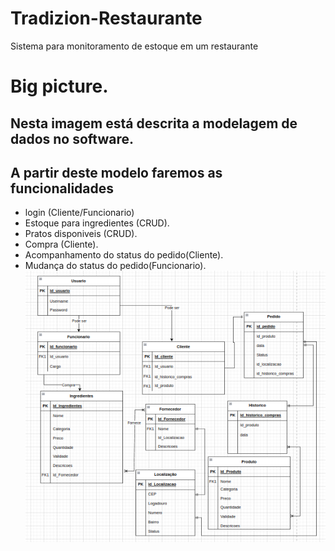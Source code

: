 # Tradizion-Restaurante
Sistema para monitoramento de estoque em um restaurante 
# Big picture. 
## Nesta imagem está descrita a modelagem de dados no software. 
## A partir deste modelo faremos as funcionalidades 
- login (Cliente/Funcionario)
- Estoque para ingredientes (CRUD).
- Pratos disponiveis (CRUD).
- Compra (Cliente). 
- Acompanhamento do status do pedido(Cliente). 
- Mudança do status do pedido(Funcionario). 
![Alt text](image-1.png)